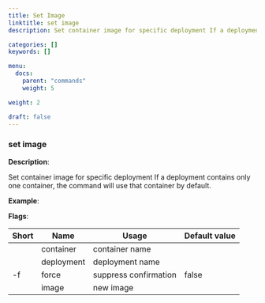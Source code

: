 ```yaml
---
title: Set Image
linktitle: set image
description: Set container image for specific deployment If a deployment contains only one container, the command will use that container by default

categories: []
keywords: []

menu:
  docs:
    parent: "commands"
    weight: 5

weight: 2

draft: false
---
```


### set image

**Description**:

Set container image for specific deployment If a deployment contains only one container, the command will use that container by default.

**Example**:



**Flags**:

| Short | Name | Usage | Default value |
| ----- | ---- | ----- | ------------- |
|  | container | container name |  |
|  | deployment | deployment name |  |
| -f | force | suppress confirmation | false |
|  | image | new image |  |



